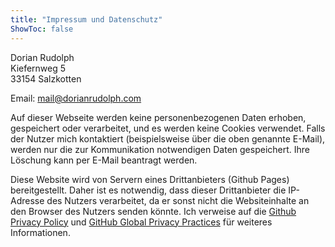 ```yaml
---
title: "Impressum und Datenschutz"
ShowToc: false
---
```


Dorian Rudolph  
Kiefernweg 5  
33154 Salzkotten

Email: mail@dorianrudolph.com

Auf dieser Webseite werden keine personenbezogenen Daten erhoben, gespeichert oder verarbeitet, und es werden keine Cookies verwendet.
Falls der Nutzer mich kontaktiert (beispielsweise über die oben genannte E-Mail), werden nur die zur Kommunikation notwendigen Daten gespeichert.
Ihre Löschung kann per E-Mail beantragt werden.

Diese Website wird von Servern eines Drittanbieters (Github Pages) bereitgestellt.
Daher ist es notwendig, dass dieser Drittanbieter die IP-Adresse des Nutzers verarbeitet, da er sonst nicht die Websiteinhalte an den Browser des Nutzers senden könnte.
Ich verweise auf die [Github Privacy Policy](https://help.github.com/articles/github-privacy-policy/) und [GitHub Global Privacy Practices](https://help.github.com/articles/global-privacy-practices/) für weiteres Informationen.
